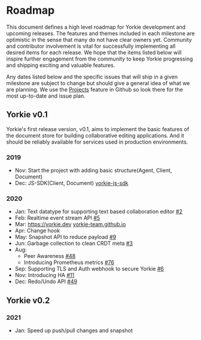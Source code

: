 # Roadmap
This document defines a high level roadmap for Yorkie development and upcoming releases.
The features and themes included in each milestone are optimistic in the sense that many do not have clear owners yet.
Community and contributor involvement is vital for successfully implementing all desired items for each release.
We hope that the items listed below will inspire further engagement from the community to keep Yorkie progressing and shipping exciting and valuable features.

Any dates listed below and the specific issues that will ship in a given milestone are subject to change but should give a general idea of what we are planning.
We use the [Projects](https://github.com/yorkie-team/yorkie/projects) feature in Github so look there for the most up-to-date and issue plan.

## Yorkie v0.1

Yorkie's first release version, v0.1, aims to implement the basic features of the document store for building collaborative editing applications. And it should be reliably available for services used in production environments.

### 2019
 - Nov: Start the project with adding basic structure(Agent, Client, Document)
 - Dec: JS-SDK(Client, Document) [yorkie-js-sdk](https://github.com/yorkie-team/yorkie-js-sdk)

### 2020
 - Jan: Text datatype for supporting text based collaboration editor [#2](https://github.com/yorkie-team/yorkie/issues/2)
 - Feb: Realtime event stream API [#5](https://github.com/yorkie-team/yorkie/issues/5)
 - Mar: https://yorkie.dev [yorkie-team.github.io](https://github.com/yorkie-team/yorkie-team.github.io)
 - Apr: Change hook
 - May: Snapshot API to reduce payload [#9](https://github.com/yorkie-team/yorkie/issues/9)
 - Jun: Garbage collection to clean CRDT meta [#3](https://github.com/yorkie-team/yorkie/issues/3)
 - Aug:
   - Peer Awareness [#48](https://github.com/yorkie-team/yorkie/issues/48)
   - Introducing Prometheus metrics [#76](https://github.com/yorkie-team/yorkie/issues/76)
 - Sep: Supporting TLS and Auth webhook to secure Yorkie [#6](https://github.com/yorkie-team/yorkie/issues/6)
 - Nov: Introducing HA [#11](https://github.com/yorkie-team/yorkie/issues/11)
 - Dec: Redo/Undo API [#49](https://github.com/yorkie-team/yorkie/issues/49)

## Yorkie v0.2

### 2021
 - Jan: Speed up push/pull changes and snapshot
